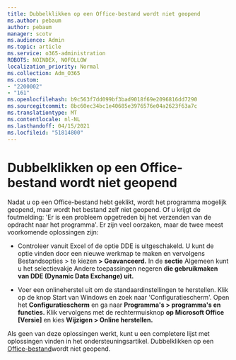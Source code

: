 ```yaml
---
title: Dubbelklikken op een Office-bestand wordt niet geopend
ms.author: pebaum
author: pebaum
manager: scotv
ms.audience: Admin
ms.topic: article
ms.service: o365-administration
ROBOTS: NOINDEX, NOFOLLOW
localization_priority: Normal
ms.collection: Adm_O365
ms.custom:
- "2200002"
- "161"
ms.openlocfilehash: b9c563f7dd099bf3bad9018f69e2096816dd7290
ms.sourcegitcommit: 8bc60ec34bc1e40685e3976576e04a2623f63a7c
ms.translationtype: MT
ms.contentlocale: nl-NL
ms.lasthandoff: 04/15/2021
ms.locfileid: "51814800"
---
```

# <a name="double-clicking-an-office-file-fails-to-open-it"></a>Dubbelklikken op een Office-bestand wordt niet geopend

Nadat u op een Office-bestand hebt geklikt, wordt het programma mogelijk geopend, maar wordt het bestand zelf niet geopend. Of u krijgt de foutmelding: 'Er is een probleem opgetreden bij het verzenden van de opdracht naar het programma'. Er zijn veel oorzaken, maar de twee meest voorkomende oplossingen zijn:

- Controleer vanuit Excel of de optie DDE is uitgeschakeld. U kunt de optie vinden door een nieuwe werkmap te maken en vervolgens Bestandsopties > te kiezen **> Geavanceerd.** In de **sectie** Algemeen kunt u het selectievakje Andere toepassingen negeren **die gebruikmaken van DDE (Dynamic Data Exchange) uit.**

- Voer een onlineherstel uit om de standaardinstellingen te herstellen. Klik op de knop Start van Windows en zoek naar 'Configuratiescherm'. Open het **Configuratiescherm** en ga naar **Programma's > programma's en functies.** Klik vervolgens met de rechtermuisknop **op Microsoft Office [Versie]** en kies **Wijzigen > Online herstellen.**

Als geen van deze oplossingen werkt, kunt u een completere lijst met oplossingen vinden in het ondersteuningsartikel. Dubbelklikken op een [Office-bestand](https://support.office.com/article/Double-clicking-an-Office-file-fails-to-open-it-1e9c0ad9-34c8-4440-a42e-d30186b29ed6)wordt niet geopend.
